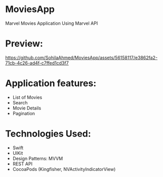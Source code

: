 # MoviesApp

Marvel Movies Application Using Marvel API 

# Preview:  

https://github.com/SohilaAhmed/MoviesApp/assets/56158117/e3862fa2-71cb-4c26-ad4f-c7ffed1cd3f7


# Application features:
- List of Movies
- Search
- Movie Details
- Pagination

# Technologies Used:
- Swift
- UIKit
- Design Patterns: MVVM
- REST API 
- CocoaPods (Kingfisher, NVActivityIndicatorView) 

